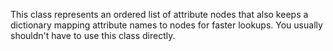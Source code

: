This class represents an ordered list of attribute nodes that also keeps a dictionary mapping attribute names to nodes for faster lookups. You usually shouldn't have to use this class directly.
